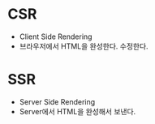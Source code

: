 # CSR

- Client Side Rendering
- 브라우저에서 HTML을 완성한다. 수정한다.

# SSR

- Server Side Rendering
- Server에서 HTML을 완성해서 보낸다.
